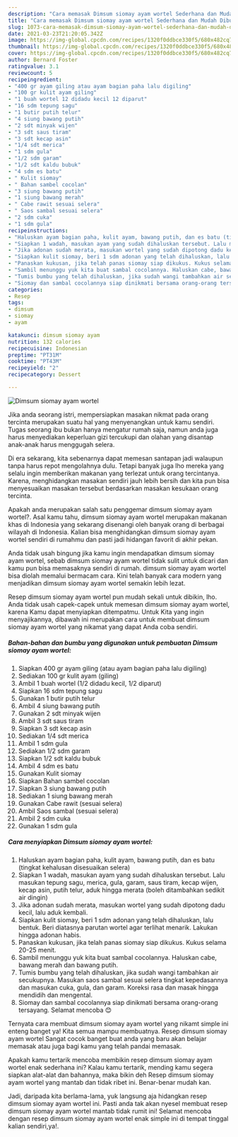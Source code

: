 ```yaml
---
description: "Cara memasak Dimsum siomay ayam wortel Sederhana dan Mudah Dibuat"
title: "Cara memasak Dimsum siomay ayam wortel Sederhana dan Mudah Dibuat"
slug: 1073-cara-memasak-dimsum-siomay-ayam-wortel-sederhana-dan-mudah-dibuat
date: 2021-03-23T21:20:05.342Z
image: https://img-global.cpcdn.com/recipes/1320f0ddbce330f5/680x482cq70/dimsum-siomay-ayam-wortel-foto-resep-utama.jpg
thumbnail: https://img-global.cpcdn.com/recipes/1320f0ddbce330f5/680x482cq70/dimsum-siomay-ayam-wortel-foto-resep-utama.jpg
cover: https://img-global.cpcdn.com/recipes/1320f0ddbce330f5/680x482cq70/dimsum-siomay-ayam-wortel-foto-resep-utama.jpg
author: Bernard Foster
ratingvalue: 3.1
reviewcount: 5
recipeingredient:
- "400 gr ayam giling atau ayam bagian paha lalu digiling"
- "100 gr kulit ayam giling"
- "1 buah wortel 12 didadu kecil 12 diparut"
- "16 sdm tepung sagu"
- "1 butir putih telur"
- "4 siung bawang putih"
- "2 sdt minyak wijen"
- "3 sdt saus tiram"
- "3 sdt kecap asin"
- "1/4 sdt merica"
- "1 sdm gula"
- "1/2 sdm garam"
- "1/2 sdt kaldu bubuk"
- "4 sdm es batu"
- " Kulit siomay"
- " Bahan sambel cocolan"
- "3 siung bawang putih"
- "1 siung bawang merah"
- " Cabe rawit sesuai selera"
- " Saos sambal sesuai selera"
- "2 sdm cuka"
- "1 sdm gula"
recipeinstructions:
- "Haluskan ayam bagian paha, kulit ayam, bawang putih, dan es batu (tingkat kehalusan disesuaikan selera)"
- "Siapkan 1 wadah, masukan ayam yang sudah dihaluskan tersebut. Lalu masukan tepung sagu, merica, gula, garam, saus tiram, kecap wijen, kecap asin, putih telur, aduk hingga merata (boleh ditambahkan sedikit air dingin)"
- "Jika adonan sudah merata, masukan wortel yang sudah dipotong dadu kecil, lalu aduk kembali."
- "Siapkan kulit siomay, beri 1 sdm adonan yang telah dihaluskan, lalu bentuk. Beri diatasnya parutan wortel agar terlihat menarik. Lakukan hingga adonan habis."
- "Panaskan kukusan, jika telah panas siomay siap dikukus. Kukus selama 20-25 menit."
- "Sambil menunggu yuk kita buat sambal cocolannya. Haluskan cabe, bawang merah dan bawang putih."
- "Tumis bumbu yang telah dihaluskan, jika sudah wangi tambahkan air secukupnya. Masukan saos sambal sesuai selera tingkat kepedasannya dan masukan cuka, gula, dan garam. Koreksi rasa dan masak hingga mendidih dan mengental."
- "Siomay dan sambal cocolannya siap dinikmati bersama orang-orang tersayang. Selamat mencoba 😊"
categories:
- Resep
tags:
- dimsum
- siomay
- ayam

katakunci: dimsum siomay ayam 
nutrition: 132 calories
recipecuisine: Indonesian
preptime: "PT31M"
cooktime: "PT43M"
recipeyield: "2"
recipecategory: Dessert

---
```



![Dimsum siomay ayam wortel](https://img-global.cpcdn.com/recipes/1320f0ddbce330f5/680x482cq70/dimsum-siomay-ayam-wortel-foto-resep-utama.jpg)

Jika anda seorang istri, mempersiapkan masakan nikmat pada orang tercinta merupakan suatu hal yang menyenangkan untuk kamu sendiri. Tugas seorang ibu bukan hanya mengatur rumah saja, namun anda juga harus menyediakan keperluan gizi tercukupi dan olahan yang disantap anak-anak harus menggugah selera.

Di era  sekarang, kita sebenarnya dapat memesan santapan jadi walaupun tanpa harus repot mengolahnya dulu. Tetapi banyak juga lho mereka yang selalu ingin memberikan makanan yang terlezat untuk orang tercintanya. Karena, menghidangkan masakan sendiri jauh lebih bersih dan kita pun bisa menyesuaikan masakan tersebut berdasarkan masakan kesukaan orang tercinta. 



Apakah anda merupakan salah satu penggemar dimsum siomay ayam wortel?. Asal kamu tahu, dimsum siomay ayam wortel merupakan makanan khas di Indonesia yang sekarang disenangi oleh banyak orang di berbagai wilayah di Indonesia. Kalian bisa menghidangkan dimsum siomay ayam wortel sendiri di rumahmu dan pasti jadi hidangan favorit di akhir pekan.

Anda tidak usah bingung jika kamu ingin mendapatkan dimsum siomay ayam wortel, sebab dimsum siomay ayam wortel tidak sulit untuk dicari dan kamu pun bisa memasaknya sendiri di rumah. dimsum siomay ayam wortel bisa diolah memalui bermacam cara. Kini telah banyak cara modern yang menjadikan dimsum siomay ayam wortel semakin lebih lezat.

Resep dimsum siomay ayam wortel pun mudah sekali untuk dibikin, lho. Anda tidak usah capek-capek untuk memesan dimsum siomay ayam wortel, karena Kamu dapat menyiapkan ditempatmu. Untuk Kita yang ingin menyajikannya, dibawah ini merupakan cara untuk membuat dimsum siomay ayam wortel yang nikamat yang dapat Anda coba sendiri.

<!--inarticleads1-->

##### Bahan-bahan dan bumbu yang digunakan untuk pembuatan Dimsum siomay ayam wortel:

1. Siapkan 400 gr ayam giling (atau ayam bagian paha lalu digiling)
1. Sediakan 100 gr kulit ayam (giling)
1. Ambil 1 buah wortel (1/2 didadu kecil, 1/2 diparut)
1. Siapkan 16 sdm tepung sagu
1. Gunakan 1 butir putih telur
1. Ambil 4 siung bawang putih
1. Gunakan 2 sdt minyak wijen
1. Ambil 3 sdt saus tiram
1. Siapkan 3 sdt kecap asin
1. Sediakan 1/4 sdt merica
1. Ambil 1 sdm gula
1. Sediakan 1/2 sdm garam
1. Siapkan 1/2 sdt kaldu bubuk
1. Ambil 4 sdm es batu
1. Gunakan  Kulit siomay
1. Siapkan  Bahan sambel cocolan
1. Siapkan 3 siung bawang putih
1. Sediakan 1 siung bawang merah
1. Gunakan  Cabe rawit (sesuai selera)
1. Ambil  Saos sambal (sesuai selera)
1. Ambil 2 sdm cuka
1. Gunakan 1 sdm gula




<!--inarticleads2-->

##### Cara menyiapkan Dimsum siomay ayam wortel:

1. Haluskan ayam bagian paha, kulit ayam, bawang putih, dan es batu (tingkat kehalusan disesuaikan selera)
1. Siapkan 1 wadah, masukan ayam yang sudah dihaluskan tersebut. Lalu masukan tepung sagu, merica, gula, garam, saus tiram, kecap wijen, kecap asin, putih telur, aduk hingga merata (boleh ditambahkan sedikit air dingin)
1. Jika adonan sudah merata, masukan wortel yang sudah dipotong dadu kecil, lalu aduk kembali.
1. Siapkan kulit siomay, beri 1 sdm adonan yang telah dihaluskan, lalu bentuk. Beri diatasnya parutan wortel agar terlihat menarik. Lakukan hingga adonan habis.
1. Panaskan kukusan, jika telah panas siomay siap dikukus. Kukus selama 20-25 menit.
1. Sambil menunggu yuk kita buat sambal cocolannya. Haluskan cabe, bawang merah dan bawang putih.
1. Tumis bumbu yang telah dihaluskan, jika sudah wangi tambahkan air secukupnya. Masukan saos sambal sesuai selera tingkat kepedasannya dan masukan cuka, gula, dan garam. Koreksi rasa dan masak hingga mendidih dan mengental.
1. Siomay dan sambal cocolannya siap dinikmati bersama orang-orang tersayang. Selamat mencoba 😊




Ternyata cara membuat dimsum siomay ayam wortel yang nikamt simple ini enteng banget ya! Kita semua mampu membuatnya. Resep dimsum siomay ayam wortel Sangat cocok banget buat anda yang baru akan belajar memasak atau juga bagi kamu yang telah pandai memasak.

Apakah kamu tertarik mencoba membikin resep dimsum siomay ayam wortel enak sederhana ini? Kalau kamu tertarik, mending kamu segera siapkan alat-alat dan bahannya, maka bikin deh Resep dimsum siomay ayam wortel yang mantab dan tidak ribet ini. Benar-benar mudah kan. 

Jadi, daripada kita berlama-lama, yuk langsung aja hidangkan resep dimsum siomay ayam wortel ini. Pasti anda tak akan nyesel membuat resep dimsum siomay ayam wortel mantab tidak rumit ini! Selamat mencoba dengan resep dimsum siomay ayam wortel enak simple ini di tempat tinggal kalian sendiri,ya!.

